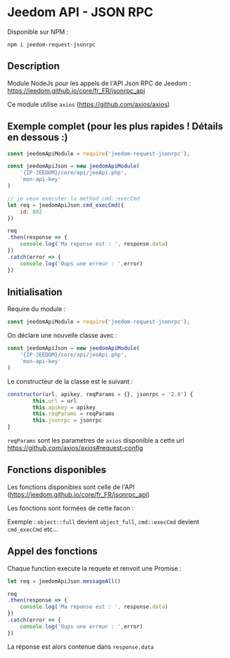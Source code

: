 # Jeedom API - JSON RPC


Disponible sur NPM : 

`npm i jeedom-request-jsonrpc`

## Description

Module NodeJs pour les appels de l'API Json RPC de Jeedom : https://jeedom.github.io/core/fr_FR/jsonrpc_api

Ce module utilise `axios` (https://github.com/axios/axios)

## Exemple complet (pour les plus rapides ! Détails en dessous :)

```javascript
const jeedomApiModule = require('jeedom-request-jsonrpc');

const jeedomApiJson = new jeedomApiModule(
    '{IP-JEEDOM}/core/api/jeeApi.php',
    'mon-api-key'
)

// je veux executer la method cmd::execCmd
let req = jeedomApiJson.cmd_execCmd({
    id: 802
})

req
.then(response => {
    console.log('Ma reponse est : ', response.data)
})
.catch(error => {
    console.log('Oups une erreur : ',error)
})

```

## Initialisation

Require du module : 

```javascript
const jeedomApiModule = require('jeedom-request-jsonrpc');
```

On déclare une nouvelle classe avec :

```javascript
const jeedomApiJson = new jeedomApiModule(
    '{IP-JEEDOM}/core/api/jeeApi.php',
    'mon-api-key'
)
```

Le constructeur de la classe est le suivant : 

```javascript
constructor(url, apikey, reqParams = {}, jsonrpc = '2.0') {
        this.url = url
        this.apikey = apikey
        this.reqParams = reqParams
        this.jsonrpc = jsonrpc
}
```

`reqParams` sont les parametres de `axios` disponible a cette url https://github.com/axios/axios#request-config


## Fonctions disponibles

Les fonctions disponibles sont celle de l'API (https://jeedom.github.io/core/fr_FR/jsonrpc_api)

Les fonctions sont formées de cette facon : 

Exemple : `object::full` devient `object_full`, `cmd::execCmd` devient `cmd_execCmd` etc...

## Appel des fonctions

Chaque function execute la requete et renvoit une Promise :

```javascript
let req = jeedomApiJson.messageAll()

req
.then(response => {
    console.log('Ma reponse est : ', response.data)
})
.catch(error => {
    console.log('Oups une erreur : ',error)
})
```

La réponse est alors contenue dans `response.data`




